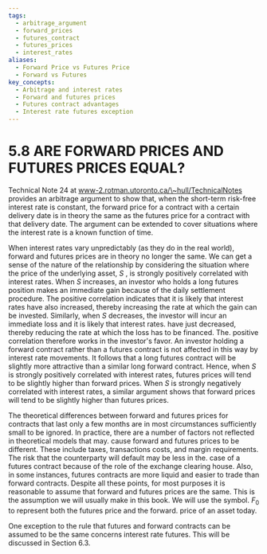 ```yaml
---
tags:
  - arbitrage_argument
  - forward_prices
  - futures_contract
  - futures_prices
  - interest_rates
aliases:
  - Forward Price vs Futures Price
  - Forward vs Futures
key_concepts:
  - Arbitrage and interest rates
  - Forward and futures prices
  - Futures contract advantages
  - Interest rate futures exception
---
```


# 5.8 ARE FORWARD PRICES AND FUTURES PRICES EQUAL?  

Technical Note 24 at www-2.rotman.utoronto.ca/\~hull/TechnicalNotes provides an arbitrage argument to show that, when the short-term risk-free interest rate is constant, the forward price for a contract with a certain delivery date is in theory the same as the futures price for a contract with that delivery date. The argument can be extended to cover situations where the interest rate is a known function of time.  

When interest rates vary unpredictably (as they do in the real world), forward and futures prices are in theory no longer the same. We can get a sense of the nature of the relationship by considering the situation where the price of the underlying asset, $S$ , is strongly positively correlated with interest rates. When $S$ increases, an investor who holds a long futures position makes an immediate gain because of the daily settlement procedure. The positive correlation indicates that it is likely that interest rates have also increased, thereby increasing the rate at which the gain can be invested. Similarly, when $S$ decreases, the investor will incur an immediate loss and it is likely that interest rates. have just decreased, thereby reducing the rate at which the loss has to be financed. The. positive correlation therefore works in the investor's favor. An investor holding a forward contract rather than a futures contract is not affected in this way by interest rate movements. It follows that a long futures contract will be slightly more attractive than a similar long forward contract. Hence, when $S$ is strongly positively correlated with interest rates, futures prices will tend to be slightly higher than forward prices. When $S$ is strongly negatively correlated with interest rates, a similar argument shows that forward prices will tend to be slightly higher than futures prices.  

The theoretical differences between forward and futures prices for contracts that last only a few months are in most circumstances sufficiently small to be ignored. In practice, there are a number of factors not reflected in theoretical models that may. cause forward and futures prices to be different. These include taxes, transactions costs, and margin requirements. The risk that the counterparty will default may be less in the. case of a futures contract because of the role of the exchange clearing house. Also, in some instances, futures contracts are more liquid and easier to trade than forward contracts. Despite all these points, for most purposes it is reasonable to assume that forward and futures prices are the same. This is the assumption we will usually make in this book. We will use the symbol. $F_{0}$ to represent both the futures price and the forward. price of an asset today.  

One exception to the rule that futures and forward contracts can be assumed to be the same concerns interest rate futures. This will be discussed in Section 6.3.  
